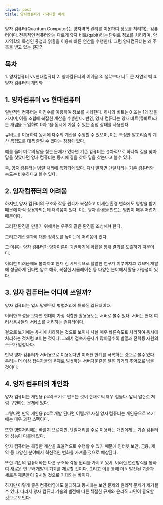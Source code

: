 ```yaml
---
layout: post
title: 양자컴퓨터가 가져다줄 미래  
---
```


양자 컴퓨터(Quantum Computer)는 양자역학 원리를 이용하여 정보를 처리하는 컴퓨터이다. 전통적인 컴퓨터와는 다르게 양자 비트(qubit)라는 단위로 정보를 처리하며, 양자역학의 특성인 중첩과 얽힘을 이용해 빠른 연산을 수행한다.
그럼 양자컴퓨터는 왜 주목을 받고 있는 걸까?

<h2>목차</h2>
1. 양자컴퓨터 vs 현대컴퓨터
2. 양자컴퓨터의 어려움
3. 생각보다 너무 큰 자연의 벽
4. 양자 컴퓨터의 개인화


<h2>1. 양자컴퓨터 vs 현대컴퓨터</h2>
일반적인 컴퓨터는 이진수를 이용하여 정보를 처리한다.
하나의 비트는 0 또는 1의 값을 가지며, 이를 조합해 복잡한 계산을 수행한다. 반면, 양자 컴퓨터는 양자 비트(큐비트)라는 개념을 도입하여 0과 1을 동시에 가질 수 있는 중첩 상태를 사용한다. 

큐비트를 이용하여 동시에 다수의 계산을 수행할 수 있으며, 이는 특정한 알고리즘의 계산 복잡도를 대폭 줄일 수 있다는 장점이 있다.

예를 들어 미로의 답을 찾는 문제가 있다면 기존 컴퓨터는 순차적으로 하나씩 길을 찾아 답을 찾았다면 양자 컴퓨터는 동시에 길을 찾아 답을 찾는다고 볼수 있다.

즉, 양자 컴퓨터는 병렬 처리에 특화되어 있다. 다시 말하면 단일처리는 기존 컴퓨터와 속도는 비슷하다고 볼수 있다. 



<h2>2. 양자컴퓨터의 어려움</h2>
하지만, 양자 컴퓨터의 구조와 작동 원리가 복잡하고 미세한 환경 변화에도 영향을 받기 때문에 아직 상용화되는데 어려움이 있다.
이는 양자 환경을 만드는 방법이 매우 어렵기 때문이다. 

그러한 환경을 만들기 위해서는 우주와 같은 환경을 조성해야 한다.

그리고 계산결과에 대한 정확도를 높이는데 어려움이 있다. 

그 이유는 양자 컴퓨터가 양자이론이 기반하기에 확률을 통해 결과를 도출하기 때문이다.

이러한 어려움에도 불과하고 현재 전 세계적으로 활발한 연구가 이루어지고 있으며 개발에 성공하게 된다면 암호 해독, 복잡한 시뮬레이션 등 다양한 분야에서 활용 가능성이 있다.




<h2>3. 양자 컴퓨터는 어디에 쓰일까?</h2> 
양자 컴퓨터는 앞써 말했듯이 병렬처리에 특화된 컴퓨터이다.

이러한 특성을 보자면 현대에 가장 적합한 활용용도는 서버로 볼수 있다.
서버는 현재 여러사용사들의 서비스를 처리하는 컴퓨터이다.

겉으로 보기에는 동시에 처리하는 것으로 보이나 사실 매우 빠른속도로 처리하여 동시에 처리하는 것처럼 보이는 것이다.
그래서 접속사용자가 많아질수록 발열과 전력등 자원의 소모가 엄청나다.

만약 양자 컴퓨터가 서버용으로 이용된다면 이러한 한계를 극복하는 것으로 볼수 있다.
우리는 더 이상 접속자들의 문제로 발생하는 서버다운같은 일은 과거의 추억으로 남을 것이다.


<h2>4. 양자 컴퓨터의 개인화</h2> 
양자 컴퓨터는 개인용 pc의 크기로 만드는 것이 현재로써 매우 힘들다.
앞써 말한것 처럼 구현하는 문제에 있다.

그렇다면 만약 개인용 pc로 개발 된다면 어떨까?
사실 양자 컴퓨터는 개인용으로 쓰기에는 매우 과한 스펙이다.

또한 병렬처리에는 빠를지 모르지만, 단일처리를 주로 이용하는 개인에게는 기존 컴퓨터와 성능이 다를바 없다.

양자 컴퓨터는 복잡한 계산을 효율적으로 수행할 수 있기 때문에 인터넷 보안, 금융, 제약 등 다양한 분야에서 혁신적인 변화를 가져올 것으로 예상된다.

또한 기존의 컴퓨터와는 다른 구조와 작동 원리를 가지고 있어, 이러한 연산방식을 통하여 새로운 연구와 개발의 기회를 제공할 것이다. 그리고 이를 통해 더욱 발전된 기술과 세로운 제품들이 출시될 것으로 기대되는 바이다.

하지만 이렇게 좋은 컴퓨터임에도 불과하고 동시에는 보안 문제와 윤리적 문제가 제기될 수 있다.
따라서 양자 컴퓨터 기술의 발전에 따른 적절한 규제와 윤리적 고민이 필요할 것으로 보인다.
